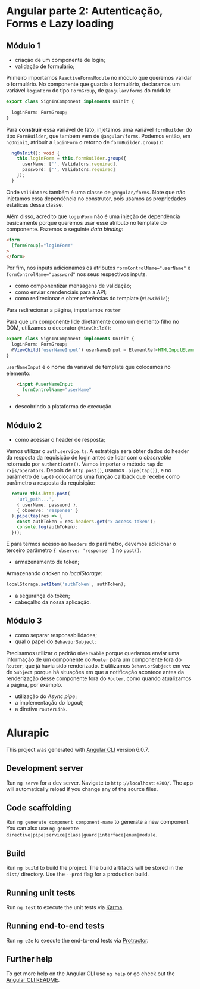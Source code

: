# Angular parte 2: Autenticação, Forms e Lazy loading

## Módulo 1

- criação de um componente de login;
- validação de formulário;

Primeiro importamos `ReactiveFormsModule` no módulo que queremos validar o formulário. No componente que guarda o formulário, declaramos um variável `loginForm` do tipo `FormGroup`, de `@angular/forms` do módulo:

```ts
export class SignInComponent implements OnInit {
  
  loginForm: FormGroup;
}
```

Para **construir** essa variável de fato, injetamos uma variável `formBuilder` do tipo `FormBuilder`, que também vem de `@angular/forms`. Podemos então, em `ngOninit`, atribuir a `loginForm` o retorno de `formBuilder.group()`:

```ts
  ngOnInit(): void {
    this.loginForm = this.formBuilder.group({
      userName: ['', Validators.required],
      password: ['', Validators.required]
    });
  }
```

Onde `Validators` também é uma classe de `@angular/forms`. Note que não injetamos essa dependência no construtor, pois usamos as propriedades estáticas dessa classe.

Além disso, acredito que `loginForm` não é uma injeção de dependência basicamente porque queremos usar esse atributo no template do componente. Fazemos o seguinte *data binding*:

```html
<form
  [formGroup]="loginForm"
>
</form>
```

Por fim, nos inputs adicionamos os atributos `formControlName="userName"` e `formControlName="password"` nos seus respectivos inputs.

- como componentizar mensagens de validação;
- como enviar crendenciais para a API;
- como redirecionar e obter referências do template (`ViewChild`);

Para redirecionar a página, importamos `router`

Para que um componente lide diretamente como um elemento filho no DOM, utilizamos o decorator `@ViewChild()`:

```ts
export class SignInComponent implements OnInit {
  loginForm: FormGroup;
  @ViewChild('userNameInput') userNameInput = ElementRef<HTMLInputElement>;
}
```

`userNameInput` é o nome da variável de template que colocamos no elemento:

```html
    <input #userNameInput
      formControlName="userName"
    >
```

- descobrindo a plataforma de execução.

## Módulo 2

- como acessar o header de resposta;

Vamos utilizar o `auth.service.ts`. A estratégia será obter dados do header da resposta da requisição de login antes de lidar com o *observable* retornado por `authenticate()`. Vamos importar o método `tap` de `rxjs/operators`. Depois de `http.post()`, usamos `.pipe(tap())`, e no parâmetro de `tap()` colocamos uma função callback que recebe como parâmetro a resposta da requisição:

```ts
  return this.http.post(
    'url_path...',
    { userName, password },
    { observe: 'response' }
  ).pipe(tap(res => {
    const authToken = res.headers.get('x-access-token');
    console.log(authToken);
  }));
```

E para termos acesso ao `headers` do parâmetro, devemos adicionar o terceiro parâmetro `{ observe: 'response' }` no `post()`.

- armazenamento de token;

Armazenando o token no *localStorage*:

```ts
localStorage.setItem('authToken', authToken);
```

- a segurança do token;
- cabeçalho da nossa aplicação.

## Módulo 3

- como separar responsabilidades;
- qual o papel do `BehaviorSubject`;

Precisamos utilizar o padrão `Observable` porque queríamos enviar uma informação de um componente do `Router` para um componente fora do `Router`, que já havia sido renderizado. E utilizamos `BehaviorSubject` em vez de `Subject` porque há situações em que a notificação acontece antes da renderização desse componente fora do `Router`, como quando atualizamos a página, por exemplo.

- utilização do *Async pipe*;
- a implementação do logout;
- a diretiva `routerLink`.

# Alurapic

This project was generated with [Angular CLI](https://github.com/angular/angular-cli) version 6.0.7.

## Development server

Run `ng serve` for a dev server. Navigate to `http://localhost:4200/`. The app will automatically reload if you change any of the source files.

## Code scaffolding

Run `ng generate component component-name` to generate a new component. You can also use `ng generate directive|pipe|service|class|guard|interface|enum|module`.

## Build

Run `ng build` to build the project. The build artifacts will be stored in the `dist/` directory. Use the `--prod` flag for a production build.

## Running unit tests

Run `ng test` to execute the unit tests via [Karma](https://karma-runner.github.io).

## Running end-to-end tests

Run `ng e2e` to execute the end-to-end tests via [Protractor](http://www.protractortest.org/).

## Further help

To get more help on the Angular CLI use `ng help` or go check out the [Angular CLI README](https://github.com/angular/angular-cli/blob/master/README.md).
